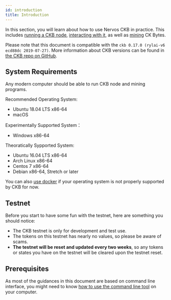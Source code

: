 ```yaml
---
id: introduction
title: Introduction
---
```


In this section, you will learn about how to use Nervos CKB in practice. This includes [running a CKB node](run-node), [interacting with it](interact), as well as [mining](mine) CK Bytes.
<!-- Todo: change the version here -->

Please note that this document is compatible with the `ckb 0.17.0 (rylai-v6 ecd88dc 2019-07-27)`. More information about CKB versions can be found in [the CKB repo on GitHub](https://github.com/nervosnetwork/ckb).

## System Requirements
Any modern computer should be able to run CKB node and mining programs.

Recommended Operating System:  
* Ubuntu 18.04 LTS x86-64
* macOS

Experimentally Supported System：  
* Windows x86-64
 
Theoratically Sypported System:
* Ubuntu 16.04 LTS x86-64
* Arch Linux x86-64
* Centos 7 x86-64
* Debian x86-64, Stretch or later


You can also [use docker](https://github.com/nervosnetwork/ckb/blob/develop/docs/run-ckb-with-docker.md) if your operating system is not properly supported by CKB for now.

## Testnet


Before you start to have some fun with the testnet, here are something you should notice:
* The CKB testnet is only for development and test use.
* The tokens on this testnet has nearly no values, so please be aware of scams.
* **The testnet will be reset and updated every two weeks**, so any tokens or states you have on the testnet will be cleared upon the testnet reset.

## Prerequisites
As most of the guidances in this document are based on command line interface, you might need to know [how to use the command line tool](https://www.google.com/search?q=learn+command+line) on your computer.

